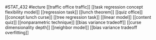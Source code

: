 #STAT_432
#lecture
[[traffic office traffic]]
[[task regression concept flexibility model]]
[[regression task]]
[[lunch theorem]]
[[quiz office]]
[[concept lunch curse]]
[[tree regression task]]
[[linear model]]
[[content quiz]]
[[nonparametric technique]]
[[bias variance tradeoff]]
[[curse dimensionality depth]]
[[neighbor model]]
[[bias variance tradeoff overfitting]]

